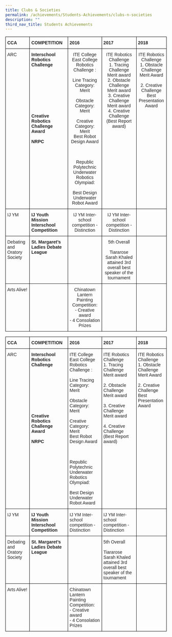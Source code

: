 ```yaml
---
title: Clubs & Societies
permalink: /achievements/Students-Achievements/clubs-n-societies
description: ""
third_nav_title: Students Achievements
---
```

<style type="text/css">
.tg  {border-collapse:collapse;border-spacing:0;}
.tg td{border-color:black;border-style:solid;border-width:1px;font-family:Arial, sans-serif;font-size:14px;
  overflow:hidden;padding:10px 5px;word-break:normal;}
.tg th{border-color:black;border-style:solid;border-width:1px;font-family:Arial, sans-serif;font-size:14px;
  font-weight:normal;overflow:hidden;padding:10px 5px;word-break:normal;}
.tg .tg-vo25{color:#222;text-align:center;vertical-align:top}
.tg .tg-v41i{color:#222;font-weight:bold;text-align:left;vertical-align:top}
.tg .tg-brl1{color:#222;text-align:left;vertical-align:top}
</style>
<table class="tg">
<thead>
  <tr>
    <th class="tg-v41i">CCA</th>
    <th class="tg-v41i">COMPETITION</th>
    <th class="tg-v41i">2016</th>
    <th class="tg-v41i">2017</th>
    <th class="tg-v41i">2018</th>
  </tr>
</thead>
<tbody>
  <tr>
    <td class="tg-brl1">ARC</td>
    <td class="tg-v41i">Interschool Robotics Challenge<br><br><br><br><br><br><br><br><br><br>Creative Robotics Challenge Award<br><br>NRPC</td>
    <td class="tg-vo25">ITE College East College  Robotics Challenge :<br><br>Line Tracing Category:<br>Merit<br><br>Obstacle Category:<br>Merit<br><br>Creative Category:<br>Merit<br>Best Robot Design Award<br><br><br><br>Republic Polytechnic Underwater Robotics Olympiad:<br><br>Best Design Underwater Robot Award<br></td>
    <td class="tg-vo25">ITE Robotics Challenge<br>1.  Tracing Challenge Merit award<br>2.  Obstacle Challenge Merit award<br>3.  Creative Challenge Merit award<br>4.  Creative Challenge<br>(Best Report award)<br></td>
    <td class="tg-vo25">ITE Robotics Challenge<br>1. Obstacle  Challenge<br>Merit Award<br><br>2.  Creative Challenge<br>Best Presentation Award</td>
  </tr>
  <tr>
    <td class="tg-brl1">IJ YM</td>
    <td class="tg-v41i">IJ Youth Mission Interschool Competition</td>
    <td class="tg-vo25">IJ YM Inter-school competition -<br>Distinction</td>
    <td class="tg-vo25">IJ YM Inter-school competition -<br>Distinction</td>
    <td class="tg-vo25"></td>
  </tr>
  <tr>
    <td class="tg-brl1">Debating and Oratory Society</td>
    <td class="tg-v41i">St. Margaret’s Ladies Debate League</td>
    <td class="tg-vo25"></td>
    <td class="tg-vo25">5th Overall<br><br>Tiararose Sarah Khaled attained 3rd overall best speaker of the tournament</td>
    <td class="tg-vo25"></td>
  </tr>
  <tr>
    <td class="tg-brl1">Arts Alive!</td>
    <td class="tg-v41i"></td>
    <td class="tg-vo25">Chinatown Lantern Painting Competition:<br>-       Creative award<br>-       4 Consolation Prizes</td>
    <td class="tg-vo25"></td>
    <td class="tg-vo25"></td>
  </tr>
</tbody>
</table>


<style type="text/css">
.tg  {border-collapse:collapse;border-spacing:0;}
.tg td{border-color:black;border-style:solid;border-width:1px;font-family:Arial, sans-serif;font-size:14px;
  overflow:hidden;padding:10px 5px;word-break:normal;}
.tg th{border-color:black;border-style:solid;border-width:1px;font-family:Arial, sans-serif;font-size:14px;
  font-weight:normal;overflow:hidden;padding:10px 5px;word-break:normal;}
.tg .tg-v41i{color:#222;font-weight:bold;text-align:left;vertical-align:top}
.tg .tg-brl1{color:#222;text-align:left;vertical-align:top}
</style>
<table class="tg">
<thead>
  <tr>
    <th class="tg-v41i">CCA</th>
    <th class="tg-v41i">COMPETITION</th>
    <th class="tg-v41i">2016</th>
    <th class="tg-v41i">2017</th>
    <th class="tg-v41i">2018</th>
  </tr>
</thead>
<tbody>
  <tr>
    <td class="tg-brl1">ARC</td>
    <td class="tg-v41i">Interschool Robotics Challenge<br><br><br><br><br><br><br><br><br><br>Creative Robotics Challenge Award<br><br>NRPC</td>
    <td class="tg-brl1">ITE College East College  Robotics Challenge :<br><br>Line Tracing Category:<br>Merit<br><br>Obstacle Category:<br>Merit<br><br>Creative Category:<br>Merit<br>Best Robot Design Award<br><br><br><br>Republic Polytechnic Underwater Robotics Olympiad:<br><br>Best Design Underwater Robot Award<br></td>
    <td class="tg-brl1">ITE Robotics Challenge<br>1.  Tracing Challenge Merit award<br><br>2.  Obstacle Challenge Merit award<br><br>3.  Creative Challenge Merit award<br><br>4.  Creative Challenge<br>(Best Report award)<br></td>
    <td class="tg-brl1">ITE Robotics Challenge<br>1. Obstacle  Challenge<br>Merit Award<br><br>2.  Creative Challenge<br>Best Presentation Award</td>
  </tr>
  <tr>
    <td class="tg-brl1">IJ YM</td>
    <td class="tg-v41i">IJ Youth Mission Interschool Competition</td>
    <td class="tg-brl1">IJ YM Inter-school competition -<br>Distinction</td>
    <td class="tg-brl1">IJ YM Inter-school competition -<br>Distinction</td>
    <td class="tg-brl1"></td>
  </tr>
  <tr>
    <td class="tg-brl1">Debating and Oratory Society</td>
    <td class="tg-v41i">St. Margaret’s Ladies Debate League</td>
    <td class="tg-brl1"></td>
    <td class="tg-brl1">5th Overall<br><br>Tiararose Sarah Khaled attained 3rd overall best speaker of the tournament</td>
    <td class="tg-brl1"></td>
  </tr>
  <tr>
    <td class="tg-brl1">Arts Alive!</td>
    <td class="tg-v41i"></td>
    <td class="tg-brl1">Chinatown Lantern Painting Competition:<br>-       Creative award<br>-       4 Consolation Prizes</td>
    <td class="tg-brl1"></td>
    <td class="tg-brl1"></td>
  </tr>
</tbody>
</table>